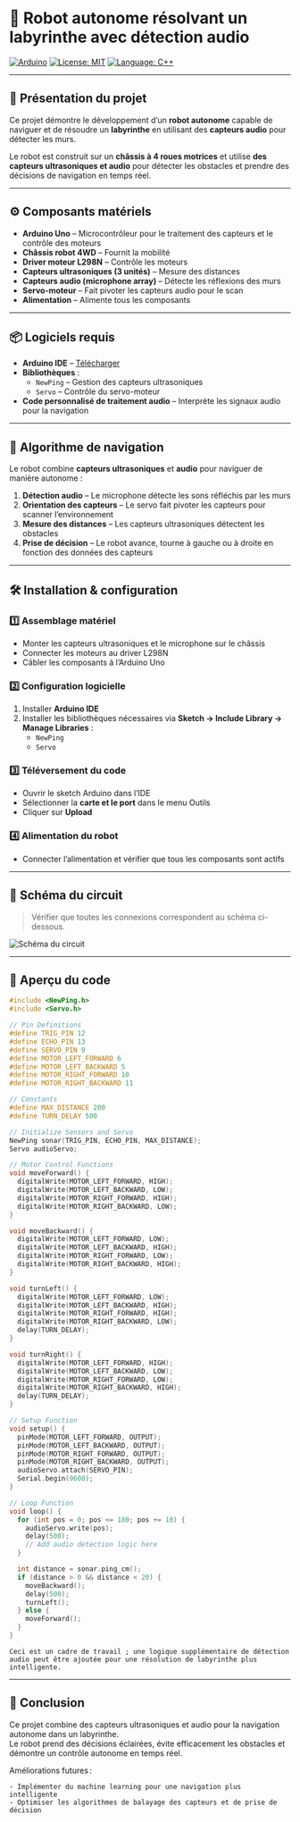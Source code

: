 # 🤖 Robot autonome résolvant un labyrinthe avec détection audio

[![Arduino](https://img.shields.io/badge/Arduino-Uno-blue.svg)](https://www.arduino.cc/) 
[![License: MIT](https://img.shields.io/badge/license-MIT-green.svg)](LICENSE) 
[![Language: C++](https://img.shields.io/badge/Language-C++-orange.svg)](https://isocpp.org/)

---

## 🧠 Présentation du projet

Ce projet démontre le développement d’un **robot autonome** capable de naviguer et de résoudre un **labyrinthe** en utilisant des **capteurs audio** pour détecter les murs.  

Le robot est construit sur un **châssis à 4 roues motrices** et utilise **des capteurs ultrasoniques et audio** pour détecter les obstacles et prendre des décisions de navigation en temps réel.

---

## ⚙️ Composants matériels

- **Arduino Uno** – Microcontrôleur pour le traitement des capteurs et le contrôle des moteurs  
- **Châssis robot 4WD** – Fournit la mobilité  
- **Driver moteur L298N** – Contrôle les moteurs  
- **Capteurs ultrasoniques (3 unités)** – Mesure des distances  
- **Capteurs audio (microphone array)** – Détecte les réflexions des murs  
- **Servo-moteur** – Fait pivoter les capteurs audio pour le scan  
- **Alimentation** – Alimente tous les composants  

---

## 📦 Logiciels requis

- **Arduino IDE** – [Télécharger](https://www.arduino.cc/en/software)  
- **Bibliothèques** :  
  - `NewPing` – Gestion des capteurs ultrasoniques  
  - `Servo` – Contrôle du servo-moteur  
- **Code personnalisé de traitement audio** – Interprète les signaux audio pour la navigation  

---

## 🧭 Algorithme de navigation

Le robot combine **capteurs ultrasoniques** et **audio** pour naviguer de manière autonome :

1. **Détection audio** – Le microphone détecte les sons réfléchis par les murs  
2. **Orientation des capteurs** – Le servo fait pivoter les capteurs pour scanner l’environnement  
3. **Mesure des distances** – Les capteurs ultrasoniques détectent les obstacles  
4. **Prise de décision** – Le robot avance, tourne à gauche ou à droite en fonction des données des capteurs  

---

## 🛠️ Installation & configuration

### 1️⃣ Assemblage matériel

- Monter les capteurs ultrasoniques et le microphone sur le châssis  
- Connecter les moteurs au driver L298N  
- Câbler les composants à l’Arduino Uno  

### 2️⃣ Configuration logicielle

1. Installer **Arduino IDE**  
2. Installer les bibliothèques nécessaires via **Sketch → Include Library → Manage Libraries** :  
   - `NewPing`  
   - `Servo`  

### 3️⃣ Téléversement du code

- Ouvrir le sketch Arduino dans l’IDE  
- Sélectionner la **carte et le port** dans le menu Outils  
- Cliquer sur **Upload**  

### 4️⃣ Alimentation du robot

- Connecter l’alimentation et vérifier que tous les composants sont actifs  

---

## 📐 Schéma du circuit

> Vérifier que toutes les connexions correspondent au schéma ci-dessous.

![Schéma du circuit](https://example.com/circuit-diagram.jpg)

---

## 📄 Aperçu du code


```cpp
#include <NewPing.h>
#include <Servo.h>

// Pin Definitions
#define TRIG_PIN 12
#define ECHO_PIN 13
#define SERVO_PIN 9
#define MOTOR_LEFT_FORWARD 6
#define MOTOR_LEFT_BACKWARD 5
#define MOTOR_RIGHT_FORWARD 10
#define MOTOR_RIGHT_BACKWARD 11

// Constants
#define MAX_DISTANCE 200
#define TURN_DELAY 500

// Initialize Sensors and Servo
NewPing sonar(TRIG_PIN, ECHO_PIN, MAX_DISTANCE);
Servo audioServo;

// Motor Control Functions
void moveForward() {
  digitalWrite(MOTOR_LEFT_FORWARD, HIGH);
  digitalWrite(MOTOR_LEFT_BACKWARD, LOW);
  digitalWrite(MOTOR_RIGHT_FORWARD, HIGH);
  digitalWrite(MOTOR_RIGHT_BACKWARD, LOW);
}

void moveBackward() {
  digitalWrite(MOTOR_LEFT_FORWARD, LOW);
  digitalWrite(MOTOR_LEFT_BACKWARD, HIGH);
  digitalWrite(MOTOR_RIGHT_FORWARD, LOW);
  digitalWrite(MOTOR_RIGHT_BACKWARD, HIGH);
}

void turnLeft() {
  digitalWrite(MOTOR_LEFT_FORWARD, LOW);
  digitalWrite(MOTOR_LEFT_BACKWARD, HIGH);
  digitalWrite(MOTOR_RIGHT_FORWARD, HIGH);
  digitalWrite(MOTOR_RIGHT_BACKWARD, LOW);
  delay(TURN_DELAY);
}

void turnRight() {
  digitalWrite(MOTOR_LEFT_FORWARD, HIGH);
  digitalWrite(MOTOR_LEFT_BACKWARD, LOW);
  digitalWrite(MOTOR_RIGHT_FORWARD, LOW);
  digitalWrite(MOTOR_RIGHT_BACKWARD, HIGH);
  delay(TURN_DELAY);
}

// Setup Function
void setup() {
  pinMode(MOTOR_LEFT_FORWARD, OUTPUT);
  pinMode(MOTOR_LEFT_BACKWARD, OUTPUT);
  pinMode(MOTOR_RIGHT_FORWARD, OUTPUT);
  pinMode(MOTOR_RIGHT_BACKWARD, OUTPUT);
  audioServo.attach(SERVO_PIN);
  Serial.begin(9600);
}

// Loop Function
void loop() {
  for (int pos = 0; pos <= 180; pos += 10) {
    audioServo.write(pos);
    delay(500);
    // Add audio detection logic here
  }

  int distance = sonar.ping_cm();
  if (distance > 0 && distance < 20) {
    moveBackward();
    delay(500);
    turnLeft();
  } else {
    moveForward();
  }
}
```
    Ceci est un cadre de travail ; une logique supplémentaire de détection audio peut être ajoutée pour une résolution de labyrinthe plus intelligente.

---

## 📄 Conclusion

Ce projet combine des capteurs ultrasoniques et audio pour la navigation autonome dans un labyrinthe.  
Le robot prend des décisions éclairées, évite efficacement les obstacles et démontre un contrôle autonome en temps réel.

Améliorations futures :

```text
- Implémenter du machine learning pour une navigation plus intelligente
- Optimiser les algorithmes de balayage des capteurs et de prise de décision
```
